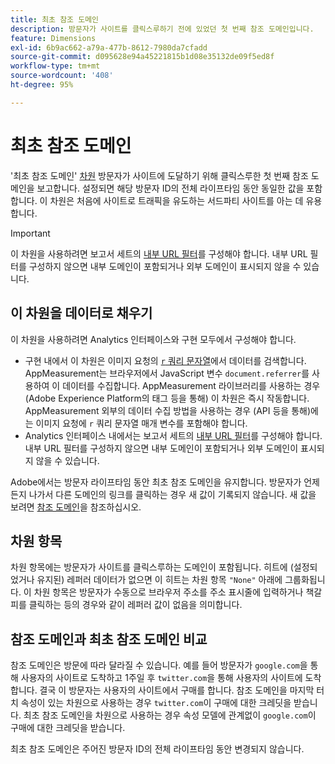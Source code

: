 ```yaml
---
title: 최초 참조 도메인
description: 방문자가 사이트를 클릭스루하기 전에 있었던 첫 번째 참조 도메인입니다.
feature: Dimensions
exl-id: 6b9ac662-a79a-477b-8612-7980da7cfadd
source-git-commit: d095628e94a45221815b1d08e35132de09f5ed8f
workflow-type: tm+mt
source-wordcount: '408'
ht-degree: 95%

---
```


# 최초 참조 도메인

&#39;최초 참조 도메인&#39; [차원](overview.md) 방문자가 사이트에 도달하기 위해 클릭스루한 첫 번째 참조 도메인을 보고합니다. 설정되면 해당 방문자 ID의 전체 라이프타임 동안 동일한 값을 포함합니다. 이 차원은 처음에 사이트로 트래픽을 유도하는 서드파티 사이트를 아는 데 유용합니다.

>[!IMPORTANT]
>
>이 차원을 사용하려면 보고서 세트의 [내부 URL 필터](/help/admin/admin/c-manage-report-suites/c-edit-report-suites/general/internal-url-filter-admin.md)를 구성해야 합니다. 내부 URL 필터를 구성하지 않으면 내부 도메인이 포함되거나 외부 도메인이 표시되지 않을 수 있습니다.

## 이 차원을 데이터로 채우기

이 차원을 사용하려면 Analytics 인터페이스와 구현 모두에서 구성해야 합니다.

* 구현 내에서 이 차원은 이미지 요청의 [`r` 쿼리 문자열](/help/implement/validate/query-parameters.md)에서 데이터를 검색합니다. AppMeasurement는 브라우저에서 JavaScript 변수 `document.referrer`를 사용하여 이 데이터를 수집합니다. AppMeasurement 라이브러리를 사용하는 경우(Adobe Experience Platform의 태그 등을 통해) 이 차원은 즉시 작동합니다. AppMeasurement 외부의 데이터 수집 방법을 사용하는 경우 (API 등을 통해)에는 이미지 요청에 `r` 쿼리 문자열 매개 변수를 포함해야 합니다.
* Analytics 인터페이스 내에서는 보고서 세트의 [내부 URL 필터](/help/admin/admin/c-manage-report-suites/c-edit-report-suites/general/internal-url-filter-admin.md)를 구성해야 합니다. 내부 URL 필터를 구성하지 않으면 내부 도메인이 포함되거나 외부 도메인이 표시되지 않을 수 있습니다.

Adobe에서는 방문자 라이프타임 동안 최초 참조 도메인을 유지합니다. 방문자가 언제든지 나가서 다른 도메인의 링크를 클릭하는 경우 새 값이 기록되지 않습니다. 새 값을 보려면 [참조 도메인](referring-domain.md)을 참조하십시오.

## 차원 항목

차원 항목에는 방문자가 사이트를 클릭스루하는 도메인이 포함됩니다. 히트에 (설정되었거나 유지된) 레퍼러 데이터가 없으면 이 히트는 차원 항목 `"None"` 아래에 그룹화됩니다. 이 차원 항목은 방문자가 수동으로 브라우저 주소를 주소 표시줄에 입력하거나 책갈피를 클릭하는 등의 경우와 같이 레퍼러 값이 없음을 의미합니다.

## 참조 도메인과 최초 참조 도메인 비교

참조 도메인은 방문에 따라 달라질 수 있습니다. 예를 들어 방문자가 `google.com`을 통해 사용자의 사이트로 도착하고 1주일 후 `twitter.com`을 통해 사용자의 사이트에 도착합니다. 결국 이 방문자는 사용자의 사이트에서 구매를 합니다. 참조 도메인을 마지막 터치 속성이 있는 차원으로 사용하는 경우 `twitter.com`이 구매에 대한 크레딧을 받습니다. 최초 참조 도메인을 차원으로 사용하는 경우 속성 모델에 관계없이 `google.com`이 구매에 대한 크레딧을 받습니다.

최초 참조 도메인은 주어진 방문자 ID의 전체 라이프타임 동안 변경되지 않습니다.
